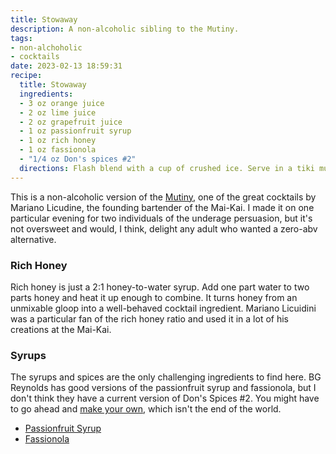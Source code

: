 ```yaml
---
title: Stowaway
description: A non-alcoholic sibling to the Mutiny.
tags:
- non-alchoholic
- cocktails
date: 2023-02-13 18:59:31
recipe:
  title: Stowaway
  ingredients:
  - 3 oz orange juice
  - 2 oz lime juice
  - 2 oz grapefruit juice
  - 1 oz passionfruit syrup
  - 1 oz rich honey
  - 1 oz fassionola
  - "1/4 oz Don's spices #2"
  directions: Flash blend with a cup of crushed ice. Serve in a tiki mug, ideally one that's nautically themed.
---
```


This is a non-alcoholic version of the [Mutiny](http://www.slammie.com/atomicgrog/blog/2012/04/13/mai-kai-cocktail-review-the-mutiny-is-a-worthy-foe-in-the-battle-of-the-tropical-titans/), one of the great cocktails by Mariano Licudine, the founding bartender of the Mai-Kai. I made it on one particular evening for two individuals of the underage persuasion, but it's not oversweet and would, I think, delight any adult who wanted a zero-abv alternative.

### Rich Honey

Rich honey is just a 2:1 honey-to-water syrup. Add one part water to two parts honey and heat it up enough to combine. It turns honey from an unmixable gloop into a well-behaved cocktail ingredient. Mariano Licuidini was a particular fan of the rich honey ratio and used it in a lot of his creations at the Mai-Kai.

### Syrups

The syrups and spices are the only challenging ingredients to find here. BG Reynolds has good versions of the passionfruit syrup and fassionola, but I don't think they have a current version of Don's Spices #2. You might have to go ahead and [make your own](https://thelosttikilounge.com/ingredients/dons-secret-recipes/), which isn't the end of the world.

* [Passionfruit Syrup](https://bgreynolds.com/products/passion-fruit-tropical-cocktail-syrup?variant=16057991692401)
* [Fassionola](https://bgreynolds.com/products/red-fassionola)
